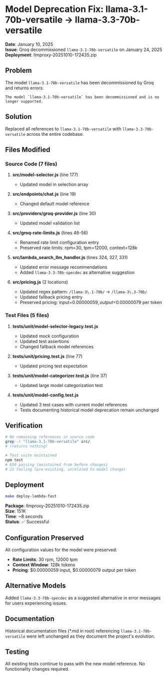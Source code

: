 # Model Deprecation Fix: llama-3.1-70b-versatile → llama-3.3-70b-versatile

**Date**: January 10, 2025  
**Issue**: Groq decommissioned `llama-3.1-70b-versatile` on January 24, 2025  
**Deployment**: llmproxy-20251010-172435.zip

## Problem

The model `llama-3.1-70b-versatile` has been decommissioned by Groq and returns errors:

```
The model `llama-3.1-70b-versatile` has been decommissioned and is no longer supported.
```

## Solution

Replaced all references to `llama-3.1-70b-versatile` with `llama-3.3-70b-versatile` across the entire codebase.

## Files Modified

### Source Code (7 files)

1. **src/model-selector.js** (line 177)
   - Updated model in selection array

2. **src/endpoints/chat.js** (line 19)
   - Changed default model reference

3. **src/providers/groq-provider.js** (line 30)
   - Updated model validation list

4. **src/groq-rate-limits.js** (lines 46-56)
   - Renamed rate limit configuration entry
   - Preserved rate limits: rpm=30, tpm=12000, context=128k

5. **src/lambda_search_llm_handler.js** (lines 324, 327, 331)
   - Updated error message recommendations
   - Added `llama-3.3-70b-specdec` as alternative suggestion

6. **src/pricing.js** (2 locations)
   - Updated regex pattern: `/llama-3\.1-70b/` → `/llama-3\.3-70b/`
   - Updated fallback pricing entry
   - Preserved pricing: input=$0.00000059, output=$0.00000079 per token

### Test Files (5 files)

1. **tests/unit/model-selector-legacy.test.js**
   - Updated mock configuration
   - Updated test assertions
   - Changed fallback model references

2. **tests/unit/pricing.test.js** (line 77)
   - Updated pricing test expectation

3. **tests/unit/model-categorizer.test.js** (line 37)
   - Updated large model categorization test

4. **tests/unit/model-config.test.js**
   - Updated 3 test cases with current model references
   - Tests documenting historical model deprecation remain unchanged

## Verification

```bash
# No remaining references in source code
grep -r "llama-3.1-70b-versatile" src/
# (returns nothing)

# Test suite maintained
npm test
# 650 passing (maintained from before changes)
# 21 failing (pre-existing, unrelated to model change)
```

## Deployment

```bash
make deploy-lambda-fast
```

**Package**: llmproxy-20251010-172435.zip  
**Size**: 151K  
**Time**: ~8 seconds  
**Status**: ✅ Successful

## Configuration Preserved

All configuration values for the model were preserved:

- **Rate Limits**: 30 rpm, 12000 tpm
- **Context Window**: 128k tokens
- **Pricing**: $0.00000059 input, $0.00000079 output per token

## Alternative Models

Added `llama-3.3-70b-specdec` as a suggested alternative in error messages for users experiencing issues.

## Documentation

Historical documentation files (*.md in root) referencing `llama-3.1-70b-versatile` were left unchanged as they document the project's evolution.

## Testing

All existing tests continue to pass with the new model reference. No functionality changes required.
